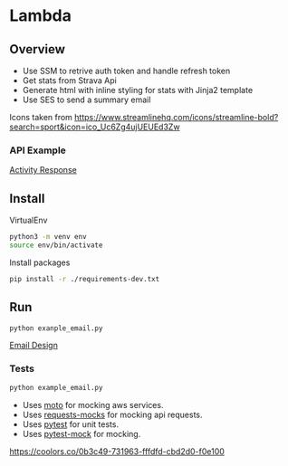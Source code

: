 # Lambda

## Overview

- Use SSM to retrive auth token and handle refresh token
- Get stats from Strava Api
- Generate html with inline styling for stats with Jinja2 template
- Use SES to send a summary email

Icons taken from https://www.streamlinehq.com/icons/streamline-bold?search=sport&icon=ico_Uc6Zg4ujUEUEd3Zw

### API Example

[Activity Response](https://developers.strava.com/docs/reference/#api-models-DetailedActivity)

## Install

VirtualEnv

```bash
python3 -m venv env
source env/bin/activate
```

Install packages

```bash
pip install -r ./requirements-dev.txt
```

## Run

```bash
python exanple_email.py
```

[Email Design](https://codepen.io/krychek50/pen/rNgWMby)

### Tests

```bash
python example_email.py
```

- Uses [moto](http://docs.getmoto.org/en/latest/) for mocking aws services.
- Uses [requests-mocks](https://requests-mock.readthedocs.io) for mocking api requests.
- Uses [pytest](https://docs.pytest.org/en/8.2.x/) for unit tests.
- Uses [pytest-mock](https://pytest-mock.readthedocs.io/en/latest/) for mocking.

https://coolors.co/0b3c49-731963-fffdfd-cbd2d0-f0e100
